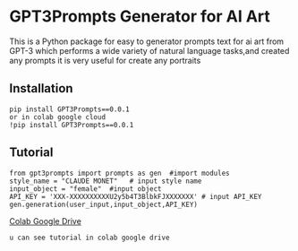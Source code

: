 # GPT3Prompts Generator for AI Art

This is a Python package for easy to generator prompts text for ai art from GPT-3 
which performs a wide variety of natural language tasks,and created any prompts 
it is very useful for create any portraits 
## Installation

```
pip install GPT3Prompts==0.0.1
or in colab google cloud
!pip install GPT3Prompts==0.0.1

```

## Tutorial
```
from gpt3prompts import prompts as gen  #import modules
style_name = "CLAUDE MONET"   # input style name
input_object = "female"  #input object 
API_KEY = 'XXX-XXXXXXXXXXU2y5b4T3BlbkFJXXXXXXX' # input API_KEY
gen.generation(user_input,input_object,API_KEY)

```

[Colab Google Drive](https://colab.research.google.com/drive/1-LW1MAWD3w8Zb-PwZ_P-ESBDvrG_mK-L?usp=sharing)
```
u can see tutorial in colab google drive

```
